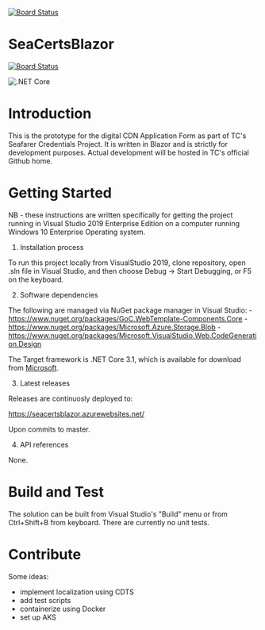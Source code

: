 [![Board Status](https://dev.azure.com/transport-canada/0f91b5b9-ce7e-44d1-b2f1-ca76af598788/f7a003ec-d6de-4bef-a3b5-e1ea2d282372/_apis/work/boardbadge/f8975bd6-2e82-4aee-927a-642bbe432844)](https://dev.azure.com/transport-canada/0f91b5b9-ce7e-44d1-b2f1-ca76af598788/_boards/board/t/f7a003ec-d6de-4bef-a3b5-e1ea2d282372/Microsoft.RequirementCategory)
# SeaCertsBlazor

[![Board Status](https://dev.azure.com/tc-tibo/4dd797bf-468b-4734-809d-7a5d7e801e2d/98f281cb-b20c-4b34-9384-beeaf67bef78/_apis/work/boardbadge/04d8c3b1-ac45-422d-9c05-c39db02d017d?columnOptions=2&columns=To%20Do,Doing,Done)](https://dev.azure.com/tc-tibo/4dd797bf-468b-4734-809d-7a5d7e801e2d/_boards/board/t/98f281cb-b20c-4b34-9384-beeaf67bef78/Microsoft.RequirementCategory/)

![.NET Core](https://github.com/tc-tibo/SeaCertsBlazor/workflows/.NET%20Core/badge.svg?branch=master)

# Introduction 

This is the prototype for the digital CDN Application Form as part of TC's Seafarer Credentials Project. It is written in Blazor and is strictly for development purposes. Actual development will be hosted in TC's official Github home.

# Getting Started

NB - these instructions are written specifically for getting the project running in Visual Studio 2019 Enterprise Edition on a computer running Windows 10 Enterprise Operating system.

1.	Installation process

To run this project locally from VisualStudio 2019, clone repository, open .sln file in Visual Studio, and then choose Debug -> Start Debugging, or F5 on the keyboard.

2.	Software dependencies

The following are managed via NuGet package manager in Visual Studio:
  -https://www.nuget.org/packages/GoC.WebTemplate-Components.Core
  -https://www.nuget.org/packages/Microsoft.Azure.Storage.Blob
  -https://www.nuget.org/packages/Microsoft.VisualStudio.Web.CodeGeneration.Design
  
The Target framework is .NET Core 3.1, which is available for download from [Microsoft](https://dotnet.microsoft.com/download/dotnet-core/3.1).

3.	Latest releases

Releases are continuosly deployed to:

https://seacertsblazor.azurewebsites.net/

Upon commits to master.

4.	API references

None.

# Build and Test

The solution can be built from Visual Studio's "Build" menu or from Ctrl+Shift+B from keyboard. There are currently no unit tests.

# Contribute

Some ideas:
  - implement localization using CDTS
  - add test scripts
  - containerize using Docker
  - set up AKS
